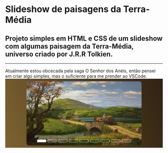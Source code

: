 # Slideshow de paisagens da Terra-Média
## Projeto simples em HTML e CSS de um slideshow com algumas paisagem da Terra-Média, universo criado por J.R.R Tolkien.
***
Atualmente estou obcecada pela saga O Senhor dos  Anéis, então pensei em criar algo simples, mas o suficiente para me prender ao VSCode.
![Print demonstrativo da primeira página da aplicação](images/slideshow.png)
